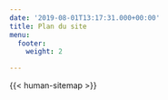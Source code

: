 ```yaml
---
date: '2019-08-01T13:17:31.000+00:00'
title: Plan du site
menu:
  footer:
    weight: 2

---
```

{{< human-sitemap >}}